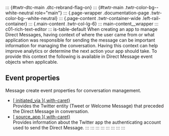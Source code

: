 ::: {#twtr-dtc-main .dtc-rebrand-flag-on}
::: {#twtr-main .twtr-color-bg--white-neutral role="main"}
::: {.page-wrapper .documentation-page .twtr-color-bg--white-neutral}
::: {.page-content .twtr-container-wide .left-rail-container}
::: {.main-content .twtr-col-lg-6}
::: main-content__wrapper
::: c01-rich-text-editor
::: is-table-default
When creating an app to manage Direct Messages, having context of where
the user came from or what application was responsible for sending the
message can be important information for managing the conversation.
Having this context can help improve analytics or determine the next
action your app should take. To provide this context the following is
available in Direct Message event objects when applicable.

## Event properties

Message create event properties for conversation management.

-   [[ initiated_via
    ]{.with-caret}](/en/docs/direct-messages/conversation-management/guides/initiated-via)\
    Provides the Twitter entity (Tweet or Welcome Message) that preceded
    the Direct Message in conversation.
-   [[ source_app
    ]{.with-caret}](/en/docs/direct-messages/conversation-management/guides/source-app)\
    Provides information about the Twitter app the authenticating
    account used to send the Direct Message.
:::
:::
:::
:::
:::
:::
:::
:::
